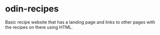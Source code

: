 # odin-recipes
Basic recipe website that has a landing page and links
to other pages with the recipes on there using HTML.
